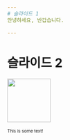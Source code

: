 ```yaml
---
# 슬라이드 1
안녕하세요, 반갑습니다.

---
```

# 슬라이드 2
<img src="https://user-images.githubusercontent.com/25609126/50469845-a0bcb200-09f1-11e9-9e3c-69b169c52d10.jpg" width="100" height="100" alt="" />

<font size="0.1">This is some text!</font>
